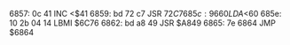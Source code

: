 6857: 0c 41        INC    <$41
6859: bd 72 c7     JSR    $72C7
685c: 96 60        LDA    <$60
685e: 10 2b 04 14  LBMI   $6C76
6862: bd a8 49     JSR    $A849
6865: 7e 6864     JMP    $6864
